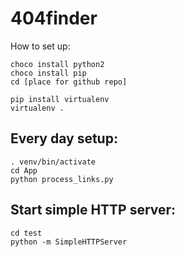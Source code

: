 # 404finder

How to set up:

    choco install python2
    choco install pip
    cd [place for github repo]

    pip install virtualenv
    virtualenv .

Every day setup:
---------------
    . venv/bin/activate
    cd App
    python process_links.py


Start simple HTTP server:
------------------------
    cd test
    python -m SimpleHTTPServer
